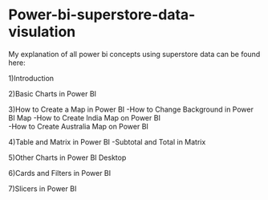 # Power-bi-superstore-data-visulation

My explanation of all power bi concepts using superstore data can be found here:


1)Introduction





2)Basic Charts in Power BI

3)How to Create a Map in Power BI
-How to Change Background in Power BI Map
-How to Create India Map on Power BI 	
-How to Create Australia Map on Power BI

4)Table and Matrix in Power BI
-Subtotal and Total in Matrix

5)Other Charts in Power BI Desktop

6)Cards and Filters in Power BI

7)Slicers in Power BI
